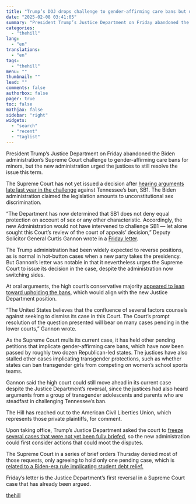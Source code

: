 ```yaml
---
title: "Trump’s DOJ drops challenge to gender-affirming care bans but urges Supreme Court to issue decision"
date: "2025-02-08 03:41:05"
summary: "President Trump’s Justice Department on Friday abandoned the Biden administration’s Supreme Court challenge to gender-affirming care bans for minors, but the new administration urged the justices to still resolve the issue this term. The Supreme Court has not yet issued a decision after hearing arguments late last year in the..."
categories:
  - "thehill"
lang:
  - "en"
translations:
  - "en"
tags:
  - "thehill"
menu: ""
thumbnail: ""
lead: ""
comments: false
authorbox: false
pager: true
toc: false
mathjax: false
sidebar: "right"
widgets:
  - "search"
  - "recent"
  - "taglist"
---
```


President Trump’s Justice Department on Friday abandoned the Biden administration’s Supreme Court challenge to gender-affirming care bans for minors, but the new administration urged the justices to still resolve the issue this term.

The Supreme Court has not yet issued a decision after [hearing arguments late last year in the challenge](https://thehill.com/regulation/court-battles/5022258-supreme-court-tennessee-gender-affirming-care/) against Tennessee’s ban, SB1. The Biden administration claimed the legislation amounts to unconstitutional sex discrimination.

“The Department has now determined that SB1 does not deny equal protection on account of sex or any other characteristic. Accordingly, the new Administration would not have intervened to challenge SB1 — let alone sought this Court’s review of the court of appeals’ decision,” Deputy Solicitor General Curtis Gannon wrote in a [Friday letter](https://www.supremecourt.gov/DocketPDF/23/23-477/342223/20250207133625781_Letter%2023-477.pdf).

The Trump administration had been widely expected to reverse positions, as is normal in hot-button cases when a new party takes the presidency. But Gannon’s letter was notable in that it nevertheless urges the Supreme Court to issue its decision in the case, despite the administration now switching sides.

At oral arguments, the high court’s conservative majority [appeared to lean toward upholding the bans](https://thehill.com/regulation/court-battles/5022258-supreme-court-tennessee-gender-affirming-care/), which would align with the new Justice Department position.

“The United States believes that the confluence of several factors counsels against seeking to dismiss its case in this Court. The Court’s prompt resolution of the question presented will bear on many cases pending in the lower courts,” Gannon wrote.

As the Supreme Court mulls its current case, it has held other pending petitions that implicate gender-affirming care bans, which have now been passed by roughly two dozen Republican-led states. The justices have also stalled other cases implicating transgender protections, such as whether states can ban transgender girls from competing on women’s school sports teams.

Gannon said the high court could still move ahead in its current case despite the Justice Department’s reversal, since the justices had also heard arguments from a group of transgender adolescents and parents who are steadfast in challenging Tennessee’s ban.

The Hill has reached out to the American Civil Liberties Union, which represents those private plaintiffs, for comment.

Upon taking office, Trump’s Justice Department asked the court to [freeze several cases that were not yet been fully briefed](https://thehill.com/homenews/5105769-trumps-doj-asks-supreme-court-to-freeze-cases-on-student-debt-environment/), so the new administration could first consider actions that could moot the disputes.

The Supreme Court in a series of brief orders Thursday denied most of those requests, only agreeing to hold only one pending case, which is [related to a Biden-era rule implicating student debt relief.](https://thehill.com/homenews/education/5080414-supreme-court-biden-student-debt-relief/)

Friday’s letter is the Justice Department’s first reversal in a Supreme Court case that has already been argued.

[thehill](https://thehill.com/regulation/court-battles/5133284-trumps-doj-gender-affirming-care-bans-supreme-court-desicion-biden-trans-rights/)
